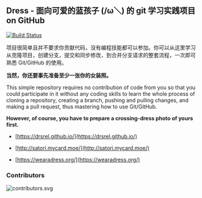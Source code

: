 ## Dress - 面向可爱的蓝孩子 (/ω＼) 的 git 学习实践项目 on GitHub

[![Build Status](https://www.travis-ci.org/komeiji-satori/Dress.svg?branch=master)](https://www.travis-ci.org/komeiji-satori/Dress)

项目很简单且并不要求你贡献代码，没有编程技能都可以参加。你可以从这里学习从克隆项目，创建分支，提交和同步修改，到合并分支请求的整套流程，一次即可熟悉 Git/GitHub 的使用。 

**当然，你还要事先准备至少一张你的女装照。**

This simple repository requires no contribution of code from you so that you could participate in it without any coding skills to learn the whole process of cloning a repository, creating a branch, pushing and pulling changes, and making a pull request, thus mastering how to use Git/GitHub.

**However, of course, you have to prepare a crossing-dress photo of yours first.**

- [https://drsrel.github.io/](https://drsrel.github.io/)

- [http://satori.mycard.moe/](http://satori.mycard.moe/)

- [https://wearadress.org/](https://wearadress.org/)


### Contributors
![contributors.svg](https://opencollective.com/Dress/contributors.svg?width=890&button=false)
